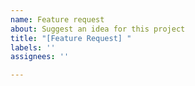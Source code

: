 ```yaml
---
name: Feature request
about: Suggest an idea for this project
title: "[Feature Request] "
labels: ''
assignees: ''

---
```



